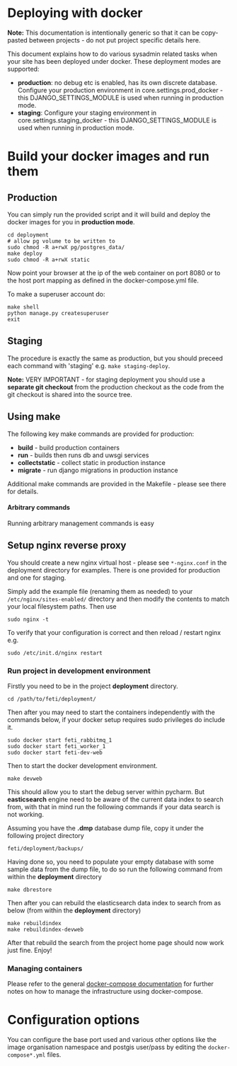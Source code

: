 # Deploying with docker

**Note:** This documentation is intentionally generic so that it can
be copy-pasted between projects - do not put project specific details here.

This document explains how to do various sysadmin related tasks when your
site has been deployed under docker. These deployment modes are supported:

* **production**: no debug etc is enabled, has its own discrete database. Configure
  your production environment in core.settings.prod_docker - this
  DJANGO_SETTINGS_MODULE is used when running in production mode.
* **staging**: Configure your staging environment in core.settings.staging_docker -
  this DJANGO_SETTINGS_MODULE is used when running in production mode.

# Build your docker images and run them

## Production

You can simply run the provided script and it will build and deploy the docker
images for you in **production mode**.

```
cd deployment
# allow pg volume to be written to
sudo chmod -R a+rwX pg/postgres_data/
make deploy
sudo chmod -R a+rwX static
```

Now point your browser at the ip of the web container on port 8080 or to the
host port mapping as defined in the docker-compose.yml file.


To make a superuser account do:

```
make shell
python manage.py createsuperuser
exit
```

## Staging

The procedure is exactly the same as production, but you should preceed
each command with 'staging' e.g. ``make staging-deploy``.

**Note:** VERY IMPORTANT - for staging deployment you should use a **separate
git checkout**  from the production checkout as the code from the git checkout
is shared into the source tree.

## Using make

The following key make commands are provided for production:

* **build** - build production containers
* **run** - builds then runs db and uwsgi services
* **collectstatic** - collect static in production instance
* **migrate** - run django migrations in production instance

Additional make commands are provided in the Makefile - please see there
for details.

#### Arbitrary commands

Running arbitrary management commands is easy


## Setup nginx reverse proxy

You should create a new nginx virtual host - please see
``*-nginx.conf`` in the deployment directory for examples. There is
one provided for production and one for staging.

Simply add the example file (renaming them as needed) to your
``/etc/nginx/sites-enabled/`` directory and then modify the contents to
match your local filesystem paths. Then use

```
sudo nginx -t
```

To verify that your configuration is correct and then reload / restart nginx
e.g.

```
sudo /etc/init.d/nginx restart
```
### Run  project in development environment

Firstly you need to be in the project **deployment** directory.

```
cd /path/to/feti/deployment/
``` 

Then after you may need to start the containers independently with the commands below, if your docker setup requires sudo privileges do include it.

```
sudo docker start feti_rabbitmq_1
sudo docker start feti_worker_1
sudo docker start feti-dev-web
```
Then to start the docker development environment. 

```
make devweb
```
This should allow you to start the debug server within pycharm.
But **easticsearch** engine need to be aware of the current data index to search from, with that in mind run the following commands if your data search is not working.

Assuming you have the **.dmp** database dump file, copy it under the following project directory

```
feti/deployment/backups/
```
Having done so, you need to populate your empty database with some sample data from the dump file, to do so run the following command from within the **deployment** directory

```
make dbrestore
```
Then after you can rebuild the elasticsearch data index to search from as below (from within the **deployment** directory)

```
make rebuildindex
make rebuildindex-devweb
```
After that rebuild the search from the project home page should now work just fine. Enjoy! 


### Managing containers

Please refer to the general [docker-compose documentation](http://docs.docker.com/compose/)
for further notes on how to manage the infrastructure using docker-compose.

# Configuration options

You can configure the base port used and various other options like the
image organisation namespace and postgis user/pass by editing the ``docker-compose*.yml``
files.
